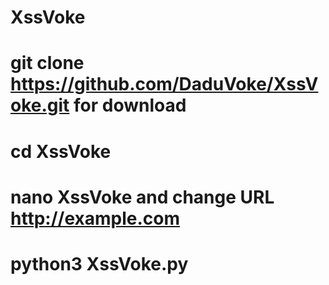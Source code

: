 # XssVoke
# git clone https://github.com/DaduVoke/XssVoke.git for download
# cd XssVoke 
# nano XssVoke and change URL http://example.com
# python3 XssVoke.py 
